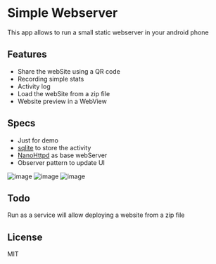 # Simple Webserver
This app allows to run a small static webserver in your android phone

## Features
* Share the webSite using a QR code
* Recording simple stats
* Activity log
* Load the webSite from a zip file
* Website preview in a WebView

## Specs
* Just for demo
* [sqlite](https://sqlite.org/) to store the activity
* [NanoHttpd](https://github.com/NanoHttpd/nanohttpd) as base webServer
* Observer pattern to update UI

![image](https://github.com/user-attachments/assets/ccee9e35-c015-49f3-8c4b-cc451ca68d3a)
![image](https://github.com/user-attachments/assets/0613986b-a704-4ad8-8e8c-8f69b48036d0)
![image](https://github.com/user-attachments/assets/e9c91f9a-8807-462d-9b00-66a48f46fdaf)

## Todo
Run as a service will allow deploying a website from a zip file

## License
MIT

